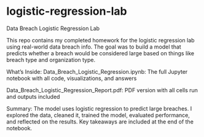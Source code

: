 # logistic-regression-lab
Data Breach Logistic Regression Lab

This repo contains my completed homework for the logistic regression lab using real-world data breach info. The goal was to build a model that predicts whether a breach would be considered large based on things like breach type and organization type.

What’s Inside:
Data_Breach_Logistic_Regression.ipynb: The full Jupyter notebook with all code, visualizations, and answers

Data_Breach_Logistic_Regression_Report.pdf: PDF version with all cells run and outputs included

Summary:
The model uses logistic regression to predict large breaches. I explored the data, cleaned it, trained the model, evaluated performance, and reflected on the results. Key takeaways are included at the end of the notebook.
